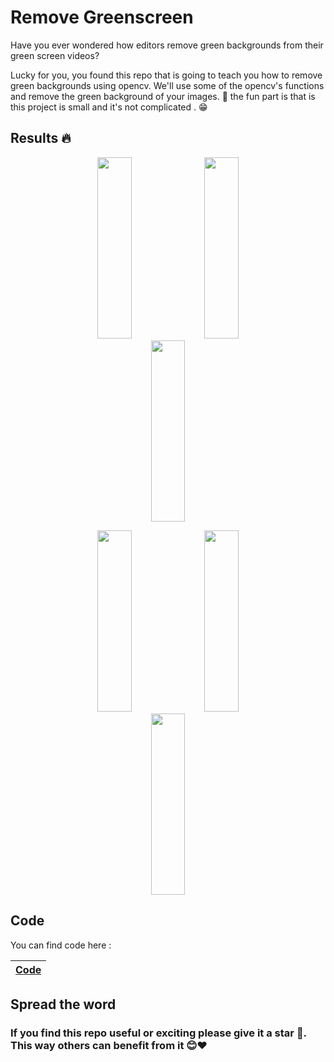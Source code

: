 # Remove Greenscreen

Have you ever wondered how editors remove green backgrounds from their green screen videos?

Lucky for you, you found this repo that is  going to teach you how to remove green backgrounds using opencv.
We'll use some of the opencv's functions and remove the green background of your images. 💪
the fun part is that is this project is small and it's not complicated . 😁

## Results 🔥

<p align="center" width="100%">
   <img src="https://github.com/user-attachments/assets/25e541a0-563f-4167-baf4-0b5a2a00d91c" width="33%" height="290">
  <img src="https://github.com/user-attachments/assets/d3338392-09b6-4d51-a10a-84e5693e7018"  width="33%" height="290">
  <img src="https://github.com/user-attachments/assets/a4e0fc31-f583-4252-a2a8-f9220937e0f9"  width="33%" height="290">
</p>

<p align="center" width="100%">
   <img src="https://github.com/user-attachments/assets/83e27cd7-c939-470f-a921-6102ee696f28" width="33%" height="290">
  <img src="https://github.com/user-attachments/assets/09708ab6-7c59-4605-a390-184e21045aa9"  width="33%" height="290">
  <img src="https://github.com/user-attachments/assets/b59d4314-25de-4c31-a5dc-cc1fea89a642"  width="33%" height="290">
</p>


## Code
You can find code here :

| [Code]() |
| ------------- | 

## Spread the word
### If you find this repo useful or exciting please give it a star 🎇. This way others can benefit from it 😊❤

